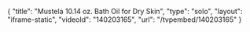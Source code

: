 {
    "title": "Mustela 10.14 oz. Bath Oil for Dry Skin",
    "type": "solo",
    "layout": "iframe-static",
    "videoId": "140203165",
    "url": "\/tvpembed\/140203165"
}